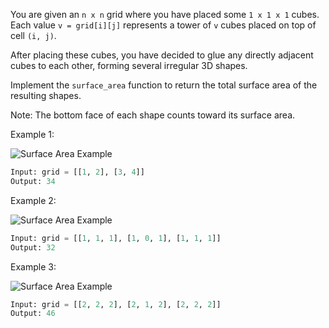 You are given an `n x n` grid where you have placed some `1 x 1 x 1` cubes. Each value `v = grid[i][j]` represents a tower of `v` cubes placed on top of cell `(i, j)`.

After placing these cubes, you have decided to glue any directly adjacent cubes to each other, forming several irregular 3D shapes.

Implement the `surface_area` function to return the total surface area of the resulting shapes.

Note: The bottom face of each shape counts toward its surface area.

Example 1:

![Surface Area Example](https://assets.leetcode.com/uploads/2021/01/08/tmp-grid2.jpg)

```python
Input: grid = [[1, 2], [3, 4]]
Output: 34
```

Example 2:

![Surface Area Example](https://assets.leetcode.com/uploads/2021/01/08/tmp-grid4.jpg)

```python
Input: grid = [[1, 1, 1], [1, 0, 1], [1, 1, 1]]
Output: 32
```


Example 3:

![Surface Area Example](https://assets.leetcode.com/uploads/2021/01/08/tmp-grid5.jpg)

```python
Input: grid = [[2, 2, 2], [2, 1, 2], [2, 2, 2]]
Output: 46
```